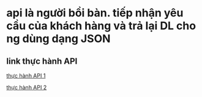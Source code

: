 # api là người bồi bàn. tiếp nhận yêu cầu của khách hàng và trả lại DL cho ng dùng dạng JSON

## link thực hành API

[thực hành API 1](https://www.toptal.com/laravel/restful-laravel-api-tutorial)

[thực hành API 2](https://blog.pusher.com/build-rest-api-laravel-api-resources/)
